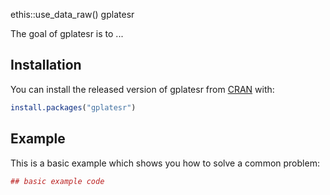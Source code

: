 ethis::use_data_raw() gplatesr

The goal of gplatesr is to ...

## Installation

You can install the released version of gplatesr from [CRAN](https://CRAN.R-project.org) with:

``` r
install.packages("gplatesr")
```

## Example

This is a basic example which shows you how to solve a common problem:

``` r
## basic example code
```

